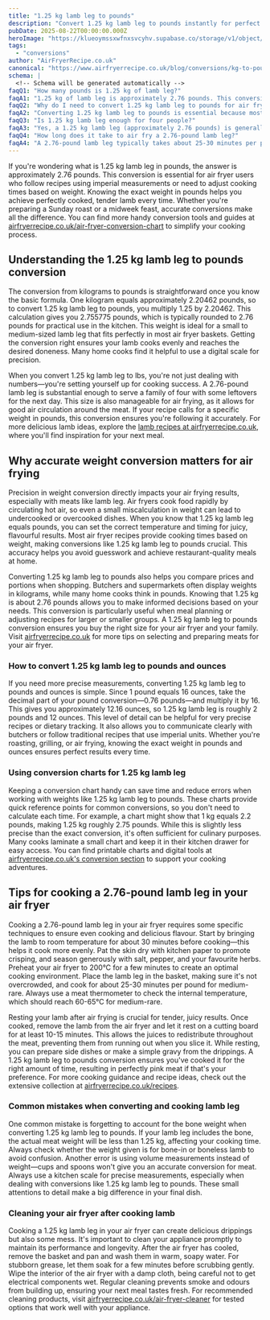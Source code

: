 ```yaml
---
title: "1.25 kg lamb leg to pounds"
description: "Convert 1.25 kg lamb leg to pounds instantly for perfect air fryer cooking. Get accurate weights, cooking times, and juicy results every time."
pubDate: 2025-08-22T00:00:00.000Z
heroImage: "https://klueoymssxwfnxsvcyhv.supabase.co/storage/v1/object/public/Shmucket/1-25-kg-lamb-leg-to-pounds.webp"
tags:
  - "conversions"
author: "AirFryerRecipe.co.uk"
canonical: "https://www.airfryerrecipe.co.uk/blog/conversions/kg-to-pounds/1-25-kg-lamb-leg-to-pounds"
schema: |
  <!-- Schema will be generated automatically -->
faqQ1: "How many pounds is 1.25 kg of lamb leg?"
faqA1: "1.25 kg of lamb leg is approximately 2.76 pounds. This conversion uses the standard formula where 1 kilogram equals about 2.20462 pounds. For practical kitchen use, most people round this to 2.75 or 2.8 pounds, but 2.76 is the precise equivalent."
faqQ2: "Why do I need to convert 1.25 kg lamb leg to pounds for air frying?"
faqA2: "Converting 1.25 kg lamb leg to pounds is essential because most air fryer recipes use pound-based cooking times and temperatures. Air fryers cook quickly and precisely, so an accurate weight conversion ensures your lamb cooks evenly and reaches the desired doneness. Using the correct weight in pounds helps you avoid undercooking or drying out your meat, resulting in perfectly juicy lamb every time."
faqQ3: "Is 1.25 kg lamb leg enough for four people?"
faqA3: "Yes, a 1.25 kg lamb leg (approximately 2.76 pounds) is generally sufficient for four people, with some leftovers depending on appetites. This size works well in most standard air fryers and provides generous portions. If you're serving hearty eaters or want more leftovers, you might consider a slightly larger piece, but 1.25 kg is a good family-sized roast."
faqQ4: "How long does it take to air fry a 2.76-pound lamb leg?"
faqA4: "A 2.76-pound lamb leg typically takes about 25-30 minutes per pound in an air fryer set to 200°C, so roughly 70-85 minutes total. However, cooking time can vary based on your air fryer model and how well-done you prefer your lamb. Always use a meat thermometer to check for an internal temperature of 60-65°C for medium-rare or 70°C for well-done, and remember to let the meat rest before carving."
---
```

<p>If you're wondering what is 1.25 kg lamb leg in pounds, the answer is approximately 2.76 pounds. This conversion is essential for air fryer users who follow recipes using imperial measurements or need to adjust cooking times based on weight. Knowing the exact weight in pounds helps you achieve perfectly cooked, tender lamb every time. Whether you're preparing a Sunday roast or a midweek feast, accurate conversions make all the difference. You can find more handy conversion tools and guides at <a href=https://www.airfryerrecipe.co.uk/air-fryer-conversion-chart>airfryerrecipe.co.uk/air-fryer-conversion-chart</a> to simplify your cooking process.</p>

<h2>Understanding the 1.25 kg lamb leg to pounds conversion</h2>
<p>The conversion from kilograms to pounds is straightforward once you know the basic formula. One kilogram equals approximately 2.20462 pounds, so to convert 1.25 kg lamb leg to pounds, you multiply 1.25 by 2.20462. This calculation gives you 2.755775 pounds, which is typically rounded to 2.76 pounds for practical use in the kitchen. This weight is ideal for a small to medium-sized lamb leg that fits perfectly in most air fryer baskets. Getting the conversion right ensures your lamb cooks evenly and reaches the desired doneness. Many home cooks find it helpful to use a digital scale for precision.</p>
<p>When you convert 1.25 kg lamb leg to lbs, you're not just dealing with numbers—you're setting yourself up for cooking success. A 2.76-pound lamb leg is substantial enough to serve a family of four with some leftovers for the next day. This size is also manageable for air frying, as it allows for good air circulation around the meat. If your recipe calls for a specific weight in pounds, this conversion ensures you're following it accurately. For more delicious lamb ideas, explore the <a href=https://www.airfryerrecipe.co.uk/recipe-category/lamb>lamb recipes at airfryerrecipe.co.uk</a>, where you'll find inspiration for your next meal.</p>

<h2>Why accurate weight conversion matters for air frying</h2>
<p>Precision in weight conversion directly impacts your air frying results, especially with meats like lamb leg. Air fryers cook food rapidly by circulating hot air, so even a small miscalculation in weight can lead to undercooked or overcooked dishes. When you know that 1.25 kg lamb leg equals pounds, you can set the correct temperature and timing for juicy, flavourful results. Most air fryer recipes provide cooking times based on weight, making conversions like 1.25 kg lamb leg to pounds crucial. This accuracy helps you avoid guesswork and achieve restaurant-quality meals at home.</p>
<p>Converting 1.25 kg lamb leg to pounds also helps you compare prices and portions when shopping. Butchers and supermarkets often display weights in kilograms, while many home cooks think in pounds. Knowing that 1.25 kg is about 2.76 pounds allows you to make informed decisions based on your needs. This conversion is particularly useful when meal planning or adjusting recipes for larger or smaller groups. A 1.25 kg lamb leg to pounds conversion ensures you buy the right size for your air fryer and your family. Visit <a href=https://www.airfryerrecipe.co.uk>airfryerrecipe.co.uk</a> for more tips on selecting and preparing meats for your air fryer.</p>

<h3>How to convert 1.25 kg lamb leg to pounds and ounces</h3>
<p>If you need more precise measurements, converting 1.25 kg lamb leg to pounds and ounces is simple. Since 1 pound equals 16 ounces, take the decimal part of your pound conversion—0.76 pounds—and multiply it by 16. This gives you approximately 12.16 ounces, so 1.25 kg lamb leg is roughly 2 pounds and 12 ounces. This level of detail can be helpful for very precise recipes or dietary tracking. It also allows you to communicate clearly with butchers or follow traditional recipes that use imperial units. Whether you're roasting, grilling, or air frying, knowing the exact weight in pounds and ounces ensures perfect results every time.</p>

<h3>Using conversion charts for 1.25 kg lamb leg</h3>
<p>Keeping a conversion chart handy can save time and reduce errors when working with weights like 1.25 kg lamb leg to pounds. These charts provide quick reference points for common conversions, so you don't need to calculate each time. For example, a chart might show that 1 kg equals 2.2 pounds, making 1.25 kg roughly 2.75 pounds. While this is slightly less precise than the exact conversion, it's often sufficient for culinary purposes. Many cooks laminate a small chart and keep it in their kitchen drawer for easy access. You can find printable charts and digital tools at <a href=https://www.airfryerrecipe.co.uk/air-fryer-conversion-chart>airfryerrecipe.co.uk's conversion section</a> to support your cooking adventures.</p>

<h2>Tips for cooking a 2.76-pound lamb leg in your air fryer</h2>
<p>Cooking a 2.76-pound lamb leg in your air fryer requires some specific techniques to ensure even cooking and delicious flavour. Start by bringing the lamb to room temperature for about 30 minutes before cooking—this helps it cook more evenly. Pat the skin dry with kitchen paper to promote crisping, and season generously with salt, pepper, and your favourite herbs. Preheat your air fryer to 200°C for a few minutes to create an optimal cooking environment. Place the lamb leg in the basket, making sure it's not overcrowded, and cook for about 25-30 minutes per pound for medium-rare. Always use a meat thermometer to check the internal temperature, which should reach 60-65°C for medium-rare.</p>
<p>Resting your lamb after air frying is crucial for tender, juicy results. Once cooked, remove the lamb from the air fryer and let it rest on a cutting board for at least 10-15 minutes. This allows the juices to redistribute throughout the meat, preventing them from running out when you slice it. While resting, you can prepare side dishes or make a simple gravy from the drippings. A 1.25 kg lamb leg to pounds conversion ensures you've cooked it for the right amount of time, resulting in perfectly pink meat if that's your preference. For more cooking guidance and recipe ideas, check out the extensive collection at <a href=https://www.airfryerrecipe.co.uk/recipes>airfryerrecipe.co.uk/recipes</a>.</p>

<h3>Common mistakes when converting and cooking lamb leg</h3>
<p>One common mistake is forgetting to account for the bone weight when converting 1.25 kg lamb leg to pounds. If your lamb leg includes the bone, the actual meat weight will be less than 1.25 kg, affecting your cooking time. Always check whether the weight given is for bone-in or boneless lamb to avoid confusion. Another error is using volume measurements instead of weight—cups and spoons won't give you an accurate conversion for meat. Always use a kitchen scale for precise measurements, especially when dealing with conversions like 1.25 kg lamb leg to pounds. These small attentions to detail make a big difference in your final dish.</p>

<h3>Cleaning your air fryer after cooking lamb</h3>
<p>Cooking a 1.25 kg lamb leg in your air fryer can create delicious drippings but also some mess. It's important to clean your appliance promptly to maintain its performance and longevity. After the air fryer has cooled, remove the basket and pan and wash them in warm, soapy water. For stubborn grease, let them soak for a few minutes before scrubbing gently. Wipe the interior of the air fryer with a damp cloth, being careful not to get electrical components wet. Regular cleaning prevents smoke and odours from building up, ensuring your next meal tastes fresh. For recommended cleaning products, visit <a href=https://www.airfryerrecipe.co.uk/air-fryer-cleaner>airfryerrecipe.co.uk/air-fryer-cleaner</a> for tested options that work well with your appliance.</p>
